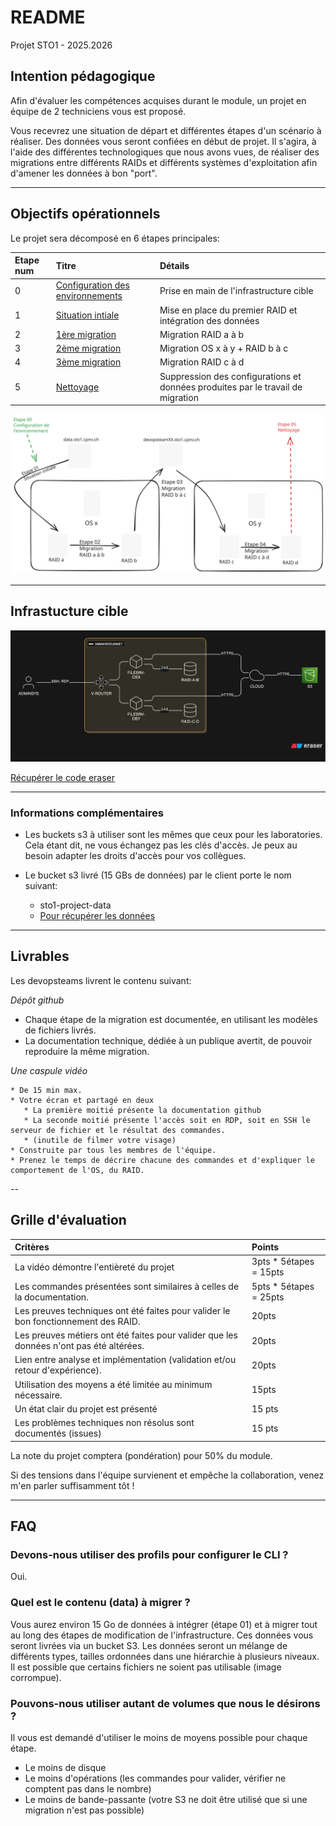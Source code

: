 # README

Projet STO1 - 2025.2026

## Intention pédagogique

Afin d'évaluer les compétences acquises durant le module, un projet en équipe de 2 techniciens vous est proposé.

Vous recevrez une situation de départ et différentes étapes d'un scénario à réaliser. Des données vous seront confiées en début de projet. Il s'agira, à l'aide des différentes technologiques que nous avons vues, de réaliser des migrations entre différents RAIDs et différents systèmes d'exploitation afin d'amener les données à bon "port".

---

## Objectifs opérationnels

Le projet sera décomposé en 6 étapes principales:

|Etape num|Titre                           |Détails|
|:--      |:--                             |:--    |
|0        |[Configuration des environnements](./Etape00_ConfigurationEnvironnement.md)|Prise en main de l'infrastructure cible|
|1        |[Situation intiale](./Etape01_SituationInitiale.md)          |Mise en place du premier RAID et intégration des données       |
|2        |[1ère migration](./Etape02_1ereMigration.md)                 |Migration RAID a à b       |
|3        |[2ème migration](./Etape03_2emeMigration.md)                 |Migration OS x à y + RAID b à c       |
|4        |[3ème migration](./Etape04_3emeMigration.md)                 |Migration RAID c à d       |
|5        |[Nettoyage](./Etape05_Nettoyage.md)                          |Suppression des configurations et données produites par le travail de migration|

![Overview](./appendices/excalidraw-sto1-project-overview.svg)

---

## Infrastucture cible

![InfraCible](./appendices/diagram-export.svg)

[Récupérer le code eraser](./appendices/infra.eraserdiagram)

---

### Informations complémentaires

* Les buckets s3 à utiliser sont les mêmes que ceux pour les laboratories. Cela étant dit, ne vous échangez pas les clés d'accès. Je peux au besoin adapter les droits d'accès pour vos collègues.

* Le bucket s3 livré (15 GBs de données) par le client porte le nom suivant:
    * sto1-project-data
    * [Pour récupérer les données](https://docs.aws.amazon.com/cli/latest/reference/s3/sync.html)

---

## Livrables

Les devopsteams livrent le contenu suivant:

*Dépôt github*

   * Chaque étape de la migration est documentée, en utilisant les modèles de fichiers livrés.
   * La documentation technique, dédiée à un publique avertit, de pouvoir reproduire la même migration.

*Une caspule vidéo*

    * De 15 min max.
    * Votre écran et partagé en deux
       * La première moitié présente la documentation github
       * La seconde moitié présente l'accès soit en RDP, soit en SSH le serveur de fichier et le résultat des commandes.
       * (inutile de filmer votre visage)
    * Construite par tous les membres de l'équipe.
    * Prenez le temps de décrire chacune des commandes et d'expliquer le comportement de l'OS, du RAID.

--

## Grille d'évaluation

|Critères|Points|
|:--|:--|
|La vidéo démontre l'entièreté du projet| 3pts * 5étapes = 15pts|
|Les commandes présentées sont similaires à celles de la documentation.| 5pts * 5étapes = 25pts|
|Les preuves techniques ont été faites pour valider le bon fonctionnement des RAID. |20pts|
|Les preuves métiers ont été faites pour valider que les données n'ont pas été altérées. |20pts|
|Lien entre analyse et implémentation (validation et/ou retour d'expérience). |20pts|
|Utilisation des moyens a été limitée au minimum nécessaire.|15pts|
|Un état clair du projet est présenté|15 pts|
|Les problèmes techniques non résolus sont documentés (issues)|15 pts|

La note du projet comptera (pondération) pour 50% du module.

Si des tensions dans l'équipe survienent et empêche la collaboration, venez m'en parler suffisamment tôt !

---

## FAQ

### Devons-nous utiliser des profils pour configurer le CLI ?

Oui.

### Quel est le contenu (data) à migrer ?

Vous aurez environ 15 Go de données à intégrer (étape 01) et à migrer tout au long des étapes de modification de l'infrastructure.
Ces données vous seront livrées via un bucket S3.
Les données seront un mélange de différents types, tailles ordonnées dans une hiérarchie à plusieurs niveaux. Il est possible que certains fichiers ne soient pas utilisable (image corrompue).

### Pouvons-nous utiliser autant de volumes que nous le désirons ?

Il vous est demandé d'utiliser le moins de moyens possible pour chaque étape.
   * Le moins de disque
   * Le moins d'opérations (les commandes pour valider, vérifier ne comptent pas dans le nombre)
   * Le moins de bande-passante (votre S3 ne doit être utilisé que si une migration n'est pas possible)
